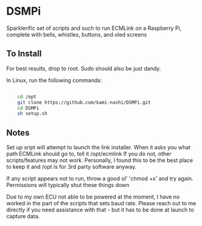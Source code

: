 # DSMPi
Sparklerific set of scripts and such to run ECMLink on a Raspberry Pi, complete with bells, whistles, buttons, and oled screens

## To Install

For best results, drop to root.  Sudo should also be just dandy.

In Linux, run the following commands:
```bash

    cd /opt
    git clone https://github.com/kami-nashi/DSMPi.git
    cd DSMPi
    sh setup.sh
```  
  
 ## Notes
   Set up sript will attempt to launch the link installer.  When it asks you what path ECMLink should go to, tell it /opt/ecmlink
   If you do not, other scripts/features may not work. Personally, I found this to be the best place to keep it and /opt is for 3rd party    software anyway.
   
   If any script appears not to run, throw a good ol' 'chmod +x' and try again. Permissions will typically shut these things down
   
   Due to my own ECU not able to be powered at the moment, I have no worked in the part of the scripts that sets baud rate.  Please reach    out to me directly if you need assistance with that - but it has to be done at launch to capture data.
